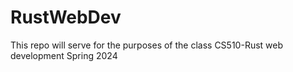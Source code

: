 # RustWebDev
This repo will serve for the purposes of the class CS510-Rust web development Spring 2024
